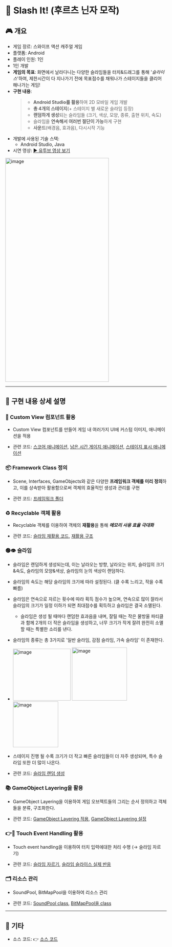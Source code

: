 # 🔪 Slash It! (후르츠 닌자 모작)

## 🎮 개요
 - 게임 장르: 스와이프 액션 캐주얼 게임
 - 플랫폼: Android
 - 플레이 인원: 1인
 - 1인 개발
 - **게임의 목표**: 화면에서 날라다니는 다양한 슬라임들을 터치&드래그를 통해 '*슬라이스*'하여, 제한시간이 다 지나가기 전에 목표점수를 채워나가 스테이지들을 클리어 해나가는 게임!
 - **구현 내용**:
   > + **Android Studio를 활용**하여 2D 모바일 게임 개발
   > + **총 4개의 스테이지**(+ 스테이지 별 새로운 슬라임 등장)
   > + **랜덤하게 생성**되는 슬라임들 (크기, 색상, 모양, 종류, 출현 위치, 속도)
   > + 슬라임을 **연속해서 여러번 절단이 가능**하게 구현
   > + **사운드**(배경음, 효과음), 다시시작 기능
 - 개발에 사용된 기술 스택:
   + Android Studio, Java
 - 시연 영상: [▶️ 유투브 영상 보기](https://www.youtube.com/)
<img width="323" height="700" alt="image" src="https://github.com/user-attachments/assets/c156ceec-3386-43a8-9486-012cf0c2441a" />


---

## 📝 구현 내용 상세 설명
   
### 🎨 Custom View 컴포넌트 활용
  - Custom View 컴포넌트를 만들어 게임 내 여러가지 UI에 커스텀 이미지, 애니메이션을 적용
  * 관련 코드: [스코어 애니메이션](https://github.com/SeungWon-git/Smart_Phone_Game_Programing_class/blob/606864cee5f3b1ed2a79c8dee249ed5706acb208/app/src/main/java/kr/ac/tukorea/ge/jsw01/framework/objects/Score.java#L48), [남은 시간 게이지 애니메이션](https://github.com/SeungWon-git/Smart_Phone_Game_Programing_class/blob/main/app/src/main/java/kr/ac/tukorea/ge/jsw01/framework/util/Gauge.java), [스테이지 표시 애니메이션](https://github.com/SeungWon-git/Smart_Phone_Game_Programing_class/blob/main/app/src/main/java/kr/ac/tukorea/ge/jsw01/s2016180039/slashit/scenes/StageDisplay.java)
    
### 📦 Framework Class 정의
  - Scene, Interfaces, GameObjects와 같은 다양한 **프레임워크 객체를 미리 정의**하고, 이를 상속받아 활용함으로써 객체의 효율적인 생성과 관리를 구현
  * 관련 코드: [프레임워크 폴더](https://github.com/SeungWon-git/Smart_Phone_Game_Programing_class/tree/main/app/src/main/java/kr/ac/tukorea/ge/jsw01/framework)
    
### ♻️ Recyclable 객체 활용
  - Recyclable 객체를 이용하여 객체의 **재활용**을 통해 ***메모리 사용 효율 극대화***
  * 관련 코드: [슬라임 재활용 코드](https://github.com/SeungWon-git/Smart_Phone_Game_Programing_class/blob/606864cee5f3b1ed2a79c8dee249ed5706acb208/app/src/main/java/kr/ac/tukorea/ge/jsw01/s2016180039/slashit/scenes/Slime.java#L94), [재활용 구조](https://github.com/SeungWon-git/Smart_Phone_Game_Programing_class/blob/606864cee5f3b1ed2a79c8dee249ed5706acb208/app/src/main/java/kr/ac/tukorea/ge/jsw01/framework/game/RecycleBin.java#L13)

### 🟢👁️ 슬라임
  - 슬라임은 랜덤하게 생성되는데, 이는 날라오는 방향, 날라오는 위치, 슬라임의 크기&속도, 슬라임의 모양&색상, 슬라임의 눈의 색상이 랜덤하다.
  - 슬라임의 속도는 해당 슬라임의 크기에 따라 설정된다. (클 수록 느리고, 작을 수록 빠름)
  - 슬라임은 연속으로 자르는 횟수에 따라 획득 점수가 높으며, 연속으로 많이 잘라서 슬라임의 크기가 일정 이하가 되면 최대점수를 획득하고 슬라임은 결국 소멸된다.
    * 슬라임은 생성 될 때마다 랜덤한 효과음을 내며, 잘릴 때는 작은 물방울 파티클과 함께 2개의 더 작은 슬라임을 생성하고, 너무 크기가 작게 잘려 완전히 소멸할 때는 특별한 소리를 낸다.
  - 슬라임의 종류는 총 3가지로 '일반 슬라임, 감점 슬라임, 가속 슬라임' 이 존재한다.
  - 
    <img width="180" height="162" alt="image" src="https://github.com/user-attachments/assets/f1fe4b4a-f10c-4f58-8682-de2adaa2c53b" />
    <img width="172" height="166" alt="image" src="https://github.com/user-attachments/assets/20faebbd-c99c-4dd7-8b2a-3eea00f3d797" />
    <img width="141" height="143" alt="image" src="https://github.com/user-attachments/assets/e3dfd19d-806f-4339-94ec-59cb6e7183a6" />

  - 스테이지 진행 될 수록 크기가 더 작고 빠른 슬라임들이 더 자주 생성되며, 특수 슬라임 또한 더 많이 나온다.    
  * 관련 코드: [슬라임 랜덤 생성](https://github.com/SeungWon-git/Smart_Phone_Game_Programing_class/blob/5f8ebe96361c96374d1f56729029fd6646074c82/app/src/main/java/kr/ac/tukorea/ge/jsw01/s2016180039/slashit/scenes/Slime.java#L51)

### 📚 GameObject Layering을 활용
  - GameObject Layering을 이용하여 게임 오브젝트들의 그리는 순서 정의하고 객체들을 분류, 구조화한다.
  * 관련 코드: [GameObject Layering 적용](https://github.com/SeungWon-git/Smart_Phone_Game_Programing_class/blob/606864cee5f3b1ed2a79c8dee249ed5706acb208/app/src/main/java/kr/ac/tukorea/ge/jsw01/framework/game/Scene.java#L125), [GameObject Layering 설정](https://github.com/SeungWon-git/Smart_Phone_Game_Programing_class/blob/606864cee5f3b1ed2a79c8dee249ed5706acb208/app/src/main/java/kr/ac/tukorea/ge/jsw01/s2016180039/slashit/scenes/MainScene.java#L29)

### 👉📲 Touch Event Handling 활용
  - Touch event handling을 이용하여 터치 입력에대한 처리 수행 (→ 슬라임 자르기)
  * 관련 코드: [슬라임 자르기](https://github.com/SeungWon-git/Smart_Phone_Game_Programing_class/blob/606864cee5f3b1ed2a79c8dee249ed5706acb208/app/src/main/java/kr/ac/tukorea/ge/jsw01/s2016180039/slashit/scenes/MainScene.java#L153), [슬라임 슬라이스 실제 반응](https://github.com/SeungWon-git/Smart_Phone_Game_Programing_class/blob/606864cee5f3b1ed2a79c8dee249ed5706acb208/app/src/main/java/kr/ac/tukorea/ge/jsw01/s2016180039/slashit/scenes/Slime.java#L202)
    
### 🗂️ 리소스 관리
  - SoundPool, BitMapPool을 이용하여 리소스 관리
  * 관련 코드: [SoundPool class](https://github.com/SeungWon-git/Smart_Phone_Game_Programing_class/blob/606864cee5f3b1ed2a79c8dee249ed5706acb208/app/src/main/java/kr/ac/tukorea/ge/jsw01/framework/res/Sound.java), [BitMapPool을 class](https://github.com/SeungWon-git/Smart_Phone_Game_Programing_class/blob/606864cee5f3b1ed2a79c8dee249ed5706acb208/app/src/main/java/kr/ac/tukorea/ge/jsw01/framework/res/BitmapPool.java)
    

---

## 📎 기타
- 소스 코드: 👉 [소스 코드](https://github.com/SeungWon-git/Smart_Phone_Game_Programing_class/tree/main/app/src/main)
